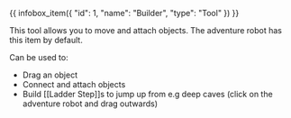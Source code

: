 {{ infobox_item({
	"id": 1,
	"name": "Builder",
	"type": "Tool"
}) }}

This tool allows you to move and attach objects. The adventure robot has this item by default.

Can be used to:
* Drag an object
* Connect and attach objects
* Build [[Ladder Step]]s to jump up from e.g deep caves (click on the adventure robot and drag outwards)
